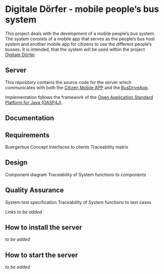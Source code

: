 # Digitale Dörfer - mobile people’s bus system

This project deals with the development of a mobile people’s bus system. The system consists of a mobile app that serves as the people’s bus host system and another mobile app for citizens to use the different people’s busses. It is intended, that the system will be used within the project [Digitale Dörfer](http://www.digitale-doerfer.de)

Server
------
This repository contains the source code for the server which communicates with both the [Citizen Mobile APP](https://github.com/GSE-Project/SS2016-group2) and the [BusDriveApp](https://github.com/GSE-Project/SS2016-group3).

Implementation follows the framework of the [Open Application Standard Platform for Java (OASP4J)](http://oasp.github.io/oasp4j/oasp4j_overview.html).

Documentation
-------------
## Requirements ##
Buergerbus Concept
Interfaces to clients
Traceability matrix

## Design ##
Component diagram
Traceability of System functions to components

## Quality Assurance ##
System test specification
Traceability of System functions to test cases

*Links to be added*

How to install the server
-------------------------
*to be added*

How to start the server
-----------------------
*to be added*
